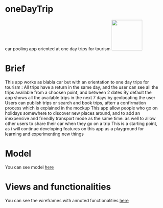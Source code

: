 # oneDayTrip
car pooling app oriented at one day trips for tourism
<img src="http://thisissanjeeva.com/wp-content/uploads/2017/07/mongo-db.png" width="100">


# Brief
This app works as blabla car but with an orientation to one day trips for tourism : 
All trips have a return in the same day, and the user can see all the trips available from a choosen point, and between 2 dates
By default the app shows all the available trips in the next 7 days by geolocating the user
Users can publish trips or search and book trips, afterr a confirmation process which is explained in the mockup
This app allow people who go on holidays somewhere to discover new places around, and to add an inexpensive and friendly transport mode as the same time.
as well to allow other users to share their car when they go on a trip
This is a starting point, as i will continue developing features on this app as a playground for learning and experimenting new things

# Model
You can see model [here](https://github.com/alexadark/oneDayTrip/blob/master/model.jpg)

# Views and functionalities
You can see the wireframes with annoted functionalities [here](https://github.com/alexadark/oneDayTrip/blob/master/OneDayTrip.pdf)
